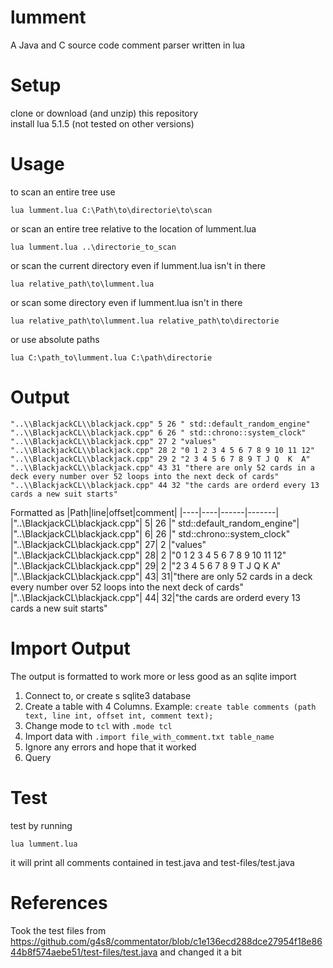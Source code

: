 # lumment
A Java and C source code comment parser written in lua

# Setup
clone or download (and unzip) this repository  
install lua  5.1.5 (not tested on other versions)  

# Usage
to scan an entire tree use 
```shell
lua lumment.lua C:\Path\to\directorie\to\scan
``` 
or scan an entire tree relative to the location of lumment.lua
```shell
lua lumment.lua ..\directorie_to_scan
```
or scan the current directory even if lumment.lua isn't in there
```shell
lua relative_path\to\lumment.lua 
```
or scan some directory even if lumment.lua isn't in there
```shell
lua relative_path\to\lumment.lua relative_path\to\directorie
```
or use absolute paths
```shell
lua C:\path_to\lumment.lua C:\path\directorie
```

# Output
```
"..\\BlackjackCL\\blackjack.cpp" 5 26 " std::default_random_engine"
"..\\BlackjackCL\\blackjack.cpp" 6 26 " std::chrono::system_clock"
"..\\BlackjackCL\\blackjack.cpp" 27 2 "values"
"..\\BlackjackCL\\blackjack.cpp" 28 2 "0 1 2 3 4 5 6 7 8 9 10 11 12"
"..\\BlackjackCL\\blackjack.cpp" 29 2 "2 3 4 5 6 7 8 9 T J Q  K  A"
"..\\BlackjackCL\\blackjack.cpp" 43 31 "there are only 52 cards in a deck every number over 52 loops into the next deck of cards"
"..\\BlackjackCL\\blackjack.cpp" 44 32 "the cards are orderd every 13 cards a new suit starts"
```
Formatted as
|Path|line|offset|comment|
|----|----|------|-------|
|"..\\BlackjackCL\\blackjack.cpp"| 5| 26 |" std::default_random_engine"|
|"..\\BlackjackCL\\blackjack.cpp"| 6| 26 |" std::chrono::system_clock"
|"..\\BlackjackCL\\blackjack.cpp"| 27| 2 |"values"
|"..\\BlackjackCL\\blackjack.cpp"| 28| 2 |"0 1 2 3 4 5 6 7 8 9 10 11 12"
|"..\\BlackjackCL\\blackjack.cpp"| 29| 2 |"2 3 4 5 6 7 8 9 T J Q  K  A"
|"..\\BlackjackCL\\blackjack.cpp"| 43| 31|"there are only 52 cards in a deck every number over 52 loops into the next deck of cards"
|"..\\BlackjackCL\\blackjack.cpp"| 44| 32|"the cards are orderd every 13 cards a new suit starts"

# Import Output
The output is formatted to work more or less good as an sqlite import  
1. Connect to, or create s sqlite3 database
2. Create a table with 4 Columns. Example: `create table comments (path text, line int, offset int, comment text);`
3. Change mode to `tcl` with `.mode tcl`
4. Import data with `.import file_with_comment.txt table_name`
5. Ignore any errors and hope that it worked
6. Query


# Test
test by running 
```shell
lua lumment.lua
```
it will print all comments contained in test.java and test-files/test.java

# References
Took the test files from https://github.com/g4s8/commentator/blob/c1e136ecd288dce27954f18e8644b8f574aebe51/test-files/test.java and changed it a bit